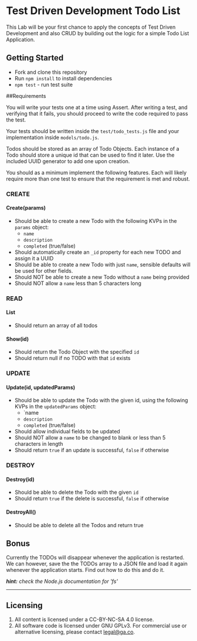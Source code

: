 # Test Driven Development Todo List

This Lab will be your first chance to apply the concepts of Test Driven Development and also CRUD by building out the logic for a simple Todo List Application.

## Getting Started

* Fork and clone this repository
* Run `npm install` to install dependencies
* `npm test` - run test suite

##Requirements

You will write your tests one at a time using Assert. After writing a test, and verifying that it fails, you should proceed to write the code required to pass the test.

Your tests should be written inside the `test/todo_tests.js` file and your implementation inside `models/todo.js`.

Todos should be stored as an array of Todo Objects. Each instance of a Todo should store a unique id that can be used to find it later. Use the included UUID generator to add one upon creation.

You should as a minimum implement the following features. Each will likely require more than one test to ensure that the requirement is met and robust.

### CREATE

#### Create(params)
* Should be able to create a new Todo with the following KVPs in the `params` object:
  * `name`
  * `description`
  * `completed` (true/false)
* Should automatically create an `_id` property for each new TODO and assign it a UUID
* Should be able to create a new Todo with just `name`, sensible defaults will be used for other fields.
* Should NOT be able to create a new Todo without a `name` being provided
* Should NOT allow a `name` less than 5 characters long

### READ

#### List
* Should return an array of all todos

#### Show(id)
* Should return the Todo Object with the specified `id`
* Should return null if no TODO with that `id` exists

### UPDATE

#### Update(id, updatedParams)
* Should be able to update the Todo with the given id, using the following KVPs in the `updatedParams` object:
  * `name
  * `description`
  * `completed` (true/false)
* Should allow individual fields to be updated
* Should NOT allow a `name` to be changed to blank or less than 5 characters in length
* Should return `true` if an update is successful, `false` if otherwise

### DESTROY

#### Destroy(id)
* Should be able to delete the Todo with the given `id`
* Should return `true` if the delete is successful, `false` if otherwise

#### DestroyAll()
* Should be able to delete all the Todos and return true

## Bonus

Currently the TODOs will disappear whenever the application is restarted. We can however, save the the TODOs array to a JSON file and load it again whenever the application starts. Find out how to do this and do it.

_**hint:** check the Node.js documentation for 'fs'_

---

## Licensing
1. All content is licensed under a CC-BY-NC-SA 4.0 license.
2. All software code is licensed under GNU GPLv3. For commercial use or alternative licensing, please contact legal@ga.co.
